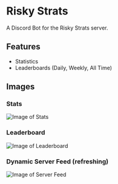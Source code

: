 # Risky Strats
A Discord Bot for the Risky Strats server.

## Features
  * Statistics
  * Leaderboards (Daily, Weekly, All Time)

## Images

### Stats

![Image of Stats](https://i.imgur.com/F9Tgr9K.png)

### Leaderboard

![Image of Leaderboard](https://i.imgur.com/GeWgcV0.png)

### Dynamic Server Feed (refreshing)

![Image of Server Feed](https://i.imgur.com/4DPmQca.png)

